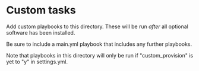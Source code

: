 # Custom tasks

Add custom playbooks to this directory. These will be run *after* all optional software has been installed.

Be sure to include a main.yml playbook that includes any further playbooks.

Note that playbooks in this directory will only be run if "custom_provision" is yet to "y" in settings.yml.